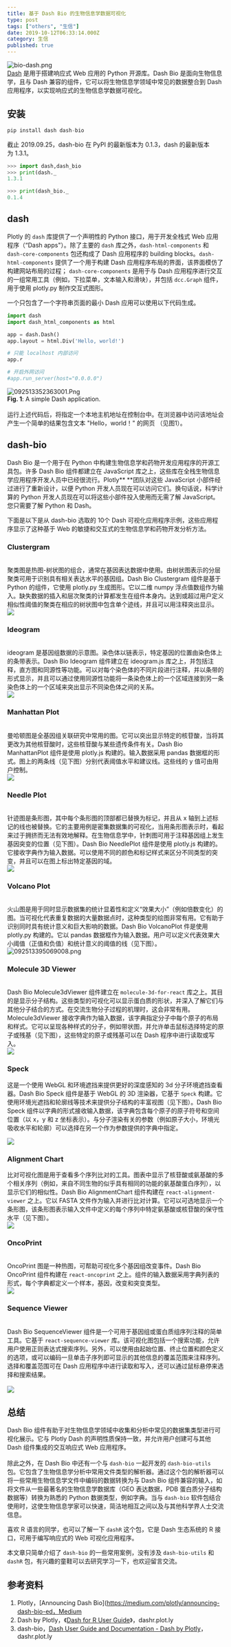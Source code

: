 ```yaml
---
title: 基于 Dash Bio 的生物信息学数据可视化
type: post
tags: ["others", "生信"]
date: 2019-10-12T06:33:14.000Z
category: 生信
published: true
---
```


![bio-dash.png](https://qiniu.bioinit.com/yuque/0/2019/png/126032/1570847929839-ad885a4c-c01d-4091-af3e-0f29d8b35b0c.png#align=left&display=inline&height=735&name=bio-dash.png&originHeight=735&originWidth=1366&search=&size=215518&status=done&width=1366)<br />[Dash](https://plot.ly/dash/) 是用于搭建响应式 Web 应用的 Python 开源库。Dash Bio 是面向生物信息学，且与 Dash 兼容的组件，它可以将生物信息学领域中常见的数据整合到 Dash 应用程序，以实现响应式的生物信息学数据可视化。


## 安装

```python
pip install dash dash-bio
```

截止 2019.09.25，dash-bio 在 PyPI 的最新版本为 0.1.3，dash 的最新版本为 1.3.1。

```python
>>> import dash,dash_bio
>>> print(dash._
1.3.1

>>> print(dash_bio._
0.1.4
```



## dash

Plotly 的 `dash` 库提供了一个声明性的 Python 接口，用于开发全栈式 Web 应用程序（“Dash apps"）。除了主要的 `dash` 库之外，`dash-html-components` 和 `dash-core-components` 包还构成了 Dash 应用程序的 building blocks。`dash-html-components` 提供了一个用于构建 Dash 应用程序布局的界面，该界面模仿了构建网站布局的过程； `dash-core-components` 是用于与 Dash 应用程序进行交互的一组常用工具（例如，下拉菜单，文本输入和滑块），并包括 `dcc.Graph` 组件，用于使用 plotly.py 制作交互式图形。

一个只包含了一个字符串页面的最小 Dash 应用可以使用以下代码生成。

```python
import dash
import dash_html_components as html

app = dash.Dash()
app.layout = html.Div('Hello, world!')

# 只能 localhost 内部访问
app.r				

# 开启外网访问
#app.run_server(host="0.0.0.0")	
```
![092513352363001.Png](https://qiniu.bioinit.com/yuque/0/2019/png/126032/1569400318751-94eb4631-6619-41c8-a745-ed93518802a1.png#align=left&display=inline&height=1416&name=092513352363001.Png&originHeight=1416&originWidth=1812&search=&size=372056&status=done&width=1812)<br />**Fig. 1**: A simple Dash application.<br />
<br />运行上述代码后，将指定一个本地主机地址在控制台中。在浏览器中访问该地址会产生一个简单的结果包含文本 "Hello，world！" 的网页 （见图1）。



## dash-bio

Dash Bio 是一个用于在 Python 中构建生物信息学和药物开发应用程序的开源工具包。许多 Dash Bio 组件都建立在 JavaScript 库之上，这些库在全栈生物信息学应用程序开发人员中已经很流行。Plotly** **团队对这些 JavaScript 小部件经过进行了重新设计，以便 Python 开发人员现在可以访问它们。换句话说，科学计算的 Python 开发人员现在可以将这些小部件投入使用而无需了解 JavaScript。您只需要了解 Python 和 Dash。

下面是以下是从 dash-bio 选取的 10个 Dash 可视化应用程序示例，这些应用程序显示了这种基于 Web 的敏捷和交互式的生物信息学和药物开发分析方法。


### Clustergram
<br />聚类图是热图-树状图的组合，通常在基因表达数据中使用。由树状图表示的分层聚类可用于识别具有相关表达水平的基因组。Dash Bio Clustergram 组件是基于 Python 的组件，它使用 plotly.py 生成图形。它以二维 numpy 浮点值数组作为输入。缺失数据的插入和层次聚类的计算都发生在组件本身内。达到或超过用户定义相似性阈值的聚类在相应的树状图中包含单个迹线，并且可以用注释突出显示。<br />![](https://qiniu.bioinit.com/yuque/0/2019/png/126032/1569394214632-88d9d9b4-1f36-4020-9467-df1197b23e96.png?x-oss-process=image/resize,w_746#align=left&display=inline&height=539&originHeight=539&originWidth=746&search=&status=done&width=746)



### [](https://www.yuque.com/shenweiyan/collected-posts/bio-visual-dash-bio#EQ4RR)Ideogram
<br />ideogram 是基因组数据的示意图。染色体以链表示，特定基因的位置由染色体上的条带表示。Dash Bio Ideogram 组件建立在 ideogram.js 库之上，并包括注释，直方图和同源性等功能。可以对每个染色体的不同片段进行注释，并以条带的形式显示，并且可以通过使用同源性功能将一条染色体上的一个区域连接到另一条染色体上的一个区域来突出显示不同染色体之间的关系。<br />![](https://qiniu.bioinit.com/yuque/0/2019/png/126032/1569402491631-6843e566-9aae-40a1-9861-a8a6464ee939.png#align=left&display=inline&height=444&originHeight=444&originWidth=620&search=&status=done&width=620)


### Manhattan Plot
<br />曼哈顿图是全基因组关联研究中常用的图。它可以突出显示特定的核苷酸，当将其更改为其他核苷酸时，这些核苷酸与某些遗传条件有关。Dash Bio ManhattanPlot 组件是使用 plotly.js 构建的。输入数据采用 pandas 数据框的形式。图上的两条线（见下图）分别代表阈值水平和建议线。这些线的 y 值可由用户控制。<br />![](https://qiniu.bioinit.com/yuque/0/2019/png/126032/1569402745312-e8b94fe1-8439-4483-8b40-7c7e224106a1.png#align=left&display=inline&height=450&originHeight=450&originWidth=700&search=&status=done&width=700)

### Needle Plot
<br />针迹图是条形图，其中每个条形图的顶部都已替换为标记，并且从 x 轴到上述标记的线也被替换。它的主要用例是密集数据集的可视化，当用条形图表示时，看起来过于拥挤而无法有效地解释。在生物信息学中，针刺图可用于注释基因组上发生基因突变的位置（见下图）。Dash Bio NeedlePlot 组件是使用 plotly.js 构建的。它接收字典作为输入数据。可以使用不同的颜色和标记样式来区分不同类型的突变，并且可以在图上标出特定基因的域。<br />![](https://qiniu.bioinit.com/yuque/0/2019/png/126032/1569403071090-35507283-c6c3-4535-ac58-3b8f6637a47a.png#align=left&display=inline&height=450&originHeight=450&originWidth=700&search=&status=done&width=700)


### Volcano Plot
<br />火山图是用于同时显示数据集的统计显着性和定义“效果大小”（例如倍数变化）的图。当可视化代表重复数据的大量数据点时，这种类型的绘图非常有用。它有助于识别同时具有统计意义和巨大影响的数据。Dash Bio VolcanoPlot 件是使用 plotly.py 构建的。它以 pandas 数据框作为输入数据。用户可以定义代表效果大小阈值（正值和负值）和统计意义的阈值的线（见下图）。<br />![092513395069008.png](https://qiniu.bioinit.com/yuque/0/2019/png/126032/1570775727977-61a7ec6a-8f42-4343-b7db-69866f65a1df.png#align=left&display=inline&height=450&name=092513395069008.png&originHeight=450&originWidth=700&search=&size=20634&status=done&width=700)

### Molecule 3D Viewer
<br />Dash Bio Molecule3dViewer 组件建立在 `molecule-3d-for-react` 库之上。其目的是显示分子结构。这些类型的可视化可以显示蛋白质的形状，并深入了解它们与其他分子结合的方式。在交流生物分子过程的机理时，这会非常有用。Molecule3dViewer 接收字典作为输入数据，该字典指定分子中每个原子的布局和样式。它可以呈现各种样式的分子，例如带状图，并允许单击鼠标选择特定的原子或残基（见下图），这些特定的原子或残基可以在 Dash 程序中进行读取或写入。<br />![](https://qiniu.bioinit.com/yuque/0/2019/png/126032/1569403677437-4c675da5-ffad-47c3-bceb-69781075781b.png?x-oss-process=image/resize,w_289#align=left&display=inline&height=238&originHeight=238&originWidth=289&search=&status=done&width=289)


### Speck

这是一个使用 WebGL 和环境遮挡来提供更好的深度感知的 3d 分子环境遮挡查看器。Dash Bio Speck 组件是基于 WebGL 的 3D 渲染器，它基于 `Speck` 构建。它使用环境光遮挡和轮廓线等技术来提供分子结构的丰富视图（见下图）。Dash Bio Speck 组件以字典的形式接收输入数据，该字典包含每个原子的原子符号和空间位置（以 x，y 和 z 坐标表示）。与分子渲染有关的参数（例如原子大小，环境光吸收水平和轮廓）可以选择在另一个作为参数提供的字典中指定。

![](https://qiniu.bioinit.com/yuque/0/2019/png/126032/1569545766632-70036b8a-f949-43f7-98d5-4f2aceb26001.png?x-oss-process=image/resize,w_384#align=left&display=inline&height=384&originHeight=384&originWidth=384&search=&status=done&width=384)

### Alignment Chart

比对可视化图是用于查看多个序列比对的工具。图表中显示了核苷酸或氨基酸的多个相关序列（例如，来自不同生物的似乎具有相同的功能的氨基酸蛋白序列），以显示它们的相似性。Dash Bio AlignmentChart 组件构建在 `react-alignment-viewer` 之上。它以 FASTA 文件作为输入并进行比对计算。它可以可选地显示一个条形图，该条形图表示输入文件中定义的每个序列中特定氨基酸或核苷酸的保守性水平（见下图）。<br />![](https://qiniu.bioinit.com/yuque/0/2019/png/126032/1569546214743-e5c2e8e0-8b3a-42f1-b6ef-577188162571.png?x-oss-process=image/resize,w_746#align=left&display=inline&height=664&originHeight=664&originWidth=746&search=&status=done&width=746)<br />


### OncoPrint
<br />OncoPrint 图是一种热图，可帮助可视化多个基因组改变事件。Dash Bio OncoPrint 组件构建在 `react-oncoprint` 之上。组件的输入数据采用字典列表的形式，每个字典都定义一个样本，基因，改变和突变类型。<br />![](https://qiniu.bioinit.com/yuque/0/2019/png/126032/1569546534452-9ec5b810-4d4b-4a78-a853-0047d947fb9f.png#align=left&display=inline&height=450&originHeight=450&originWidth=700&search=&status=done&width=700)<br />


### Sequence Viewer
<br />Dash Bio SequenceViewer 组件是一个可用于基因组或蛋白质组序列注释的简单工具。它基于 `react-sequence-viewer` 库。该可视化图包括一个搜索功能，允许用户使用正则表达式搜索序列。另外，可以使用由起始位置、终止位置和颜色定义的选项，或可以编码一旦单击子序列即可显示的其他信息的覆盖范围来注释序列。选择和覆盖范围可在 Dash 应用程序中进行读取和写入，还可以通过鼠标悬停来选择和搜索结果。<br />
<br />![](https://qiniu.bioinit.com/yuque/0/2019/png/126032/1569547009348-d6456085-0e6d-4599-8927-092f9f66689b.png#align=left&display=inline&height=229&originHeight=229&originWidth=455&search=&status=done&width=455)

## 总结

Dash Bio 组件有助于对生物信息学领域中收集和分析中常见的数据集类型进行可视化展示。它与 Plotly Dash 的声明性质保持一致，并允许用户创建可与其他 Dash 组件集成的交互响应式 Web 应用程序。<br />
<br />除此之外，在 Dash Bio 中还有一个与 `dash-bio` 一起开发的 `dash-bio-utils` 包。它包含了生物信息学分析中常用文件类型的解析器。通过这个包的解析器可以将一些常用生物信息学文件中编码的数据转换为与 Dash Bio 组件兼容的输入，如将文件从一些最著名的生物信息学数据库（GEO 表达数据，PDB 蛋白质分子结构数据等）转换为熟悉的 Python 数据类型，例如字典。当与 `dash-bio` 软件包结合使用时，这使生物信息学家可以快速，简洁地相互之间以及与其他科学界人士交流信息。

喜欢 R 语言的同学，也可以了解一下 `dashR` 这个包，它是 Dash 生态系统的 R 接口，可用于编写响应式的 Web 可视化应用程序。

本文章只简单介绍了 `dash-bio` 的一些常用案例，没有涉及 `dash-bio-utils` 和 `dashR` 包，有兴趣的童鞋可以去研究学习一下，也欢迎留言交流。


## 参考资料

1. Plotly，[Announcing Dash Bio](https://medium.com/plotly/announcing-dash-bio-ed，Medium
1. Dash by Plotly，《[Dash for R User Guide](https://dashr.plot.ly/?source=post_page)》，dashr.plot.ly
1. dash-bio，[Dash User Guide and Documentation - Dash by Plotly](https://dash.plot.ly/dash-bio)，dashr.plot.ly
